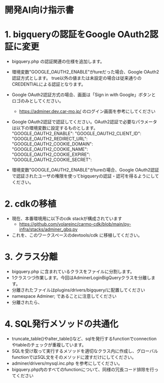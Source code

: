 # 開発AI向け指示書


# 1. bigqueryの認証をGoogle OAuth2認証に変更
* bigquery.php の認証関連の仕様を追加します。

* 環境変数"GOOGLE_OAUTH2_ENABLE"がtureだった場合、Google OAuth2認証方式とします。
	true以外の値または未設定の場合は従来通りのCREDENTIALによる認証となります。

* Google OAuth2認証方式の場合、画面は「Sign in with Google」ボタンとロゴのみとしてください。
    * https://adminer.dev.car-mo.jp/ のログイン画面を参考にしてください

* Google OAuth2認証で認証してください。OAuth2認証で必要なパラメータは以下の環境変数に設定するものとします。
	"GOOGLE_OAUTH2_ENABLE":
	"GOOGLE_OAUTH2_CLIENT_ID":
	"GOOGLE_OAUTH2_REDIRECT_URL":
	"GOOGLE_OAUTH2_COOKIE_DOMAIN":
	"GOOGLE_OAUTH2_COOKIE_NAME":
	"GOOGLE_OAUTH2_COOKIE_EXPIRE":
	"GOOGLE_OAUTH2_COOKIE_SECRET":

* 環境変数"GOOGLE_OAUTH2_ENABLE"がtureの場合、Google OAuth2認証で認証されたユーザの権限を使ってbigqueryの認証・認可を得るようにしてください。


# 2. cdkの移植
* 現在、本番環境用に以下のcdk stackが構成されています
	* https://github.com/volareinc/carmo-cdk/blob/main/py-infra/stacks/adminer_gbq.py
* これを、このワークスペースのdevtools/cdk に移植してください。



# 3. クラス分離
* bigquery.php に含まれているクラスをファイルに分割します。
* 1クラスつづ作業します。今回はAdminerLoginBigQueryクラスを分離します。
* 分離されたファイルはplugins/drivers/bigquery/に配置してください
* namespace Adminer; であることに注意してください
* 分離されたら、


# 4. SQL発行メソッドの共通化
* truncate_table()やalter_table()など、sqlを発行するfunctionでconnectionやtableのチェックが重複しています。
* SQLを受け取って実行するメソッドを適切なクラス内に作成し、グローバルfunctionではSQL文をそのメソッドに渡すだけにしてください。
* adminer/drivers/mysql.inc.php を参考にしてください。
* bigquery.php内のすべてのfunctionについて、同様の冗長コード排除を行ってください

